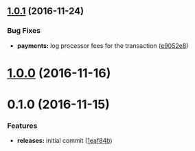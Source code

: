 <a name="1.0.1"></a>
## [1.0.1](https://github.com/hypeJunction/Elgg-payments_stripe/compare/1.0.0...v1.0.1) (2016-11-24)


### Bug Fixes

* **payments:** log processor fees for the transaction ([e9052e8](https://github.com/hypeJunction/Elgg-payments_stripe/commit/e9052e8))



<a name="1.0.0"></a>
# [1.0.0](https://github.com/hypeJunction/Elgg-payments_stripe/compare/0.1.0...v1.0.0) (2016-11-16)




<a name="0.1.0"></a>
# 0.1.0 (2016-11-15)


### Features

* **releases:** initial commit ([1eaf84b](https://github.com/hypeJunction/Elgg-payments_stripe/commit/1eaf84b))



